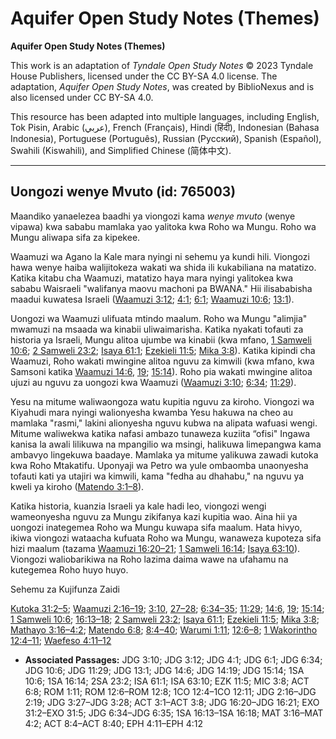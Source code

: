 # Aquifer Open Study Notes (Themes)

**Aquifer Open Study Notes (Themes)**

This work is an adaptation of *Tyndale Open Study Notes* © 2023 Tyndale House Publishers, licensed under the CC BY\-SA 4\.0 license. The adaptation, *Aquifer Open Study Notes*, was created by BiblioNexus and is also licensed under CC BY\-SA 4\.0\.

This resource has been adapted into multiple languages, including English, Tok Pisin, Arabic (عربي), French (Français), Hindi (हिंदी), Indonesian (Bahasa Indonesia), Portuguese (Português), Russian (Русский), Spanish (Español), Swahili (Kiswahili), and Simplified Chinese (简体中文).



--------------------------------

## Uongozi wenye Mvuto (id: 765003)

Maandiko yanaelezea baadhi ya viongozi kama *wenye mvuto* (wenye vipawa) kwa sababu mamlaka yao yalitoka kwa Roho wa Mungu. Roho wa Mungu aliwapa sifa za kipekee.

Waamuzi wa Agano la Kale mara nyingi ni sehemu ya kundi hili. Viongozi hawa wenye haiba walijitokeza wakati wa shida ili kukabiliana na matatizo. Katika kitabu cha Waamuzi, matatizo haya mara nyingi yalitokea kwa sababu Waisraeli "walifanya maovu machoni pa BWANA." Hii ilisababisha maadui kuwatesa Israeli ([Waamuzi 3:12](https://ref.ly/Judg3:12); [4:1](https://ref.ly/Judg4:1); [6:1](https://ref.ly/Judg6:1); [Waamuzi 10:6](https://ref.ly/Judg10:6); [13:1](https://ref.ly/Judg13:1)).

Uongozi wa Waamuzi ulifuata mtindo maalum. Roho wa Mungu "alimjia" mwamuzi na msaada wa kinabii uliwaimarisha. Katika nyakati tofauti za historia ya Israeli, Mungu alitoa ujumbe wa kinabii (kwa mfano, [1 Samweli 10:6](https://ref.ly/1Sam10:6); [2 Samweli 23:2](https://ref.ly/2Sam23:2); [Isaya 61:1](https://ref.ly/Isa61:1); [Ezekieli 11:5](https://ref.ly/Ezek11:5); [Mika 3:8](https://ref.ly/Mic3:8)). Katika kipindi cha Waamuzi, Roho wakati mwingine alitoa nguvu za kimwili (kwa mfano, kwa Samsoni katika [Waamuzi 14:6](https://ref.ly/Judg14:6), [19](https://ref.ly/Judg14:19); [15:14](https://ref.ly/Judg15:14)). Roho pia wakati mwingine alitoa ujuzi au nguvu za uongozi kwa Waamuzi ([Waamuzi 3:10](https://ref.ly/Judg3:10); [6:34](https://ref.ly/Judg6:34); [11:29](https://ref.ly/Judg11:29)).

Yesu na mitume waliwaongoza watu kupitia nguvu za kiroho. Viongozi wa Kiyahudi mara nyingi walionyesha kwamba Yesu hakuwa na cheo au mamlaka "rasmi," lakini alionyesha nguvu kubwa na alipata wafuasi wengi. Mitume waliwekwa katika nafasi ambazo tunaweza kuziita “ofisi" Ingawa kanisa la awali lilikuwa na mpangilio wa msingi, halikuwa limepangwa kama ambavyo lingekuwa baadaye. Mamlaka ya mitume yalikuwa zawadi kutoka kwa Roho Mtakatifu. Uponyaji wa Petro wa yule ombaomba unaonyesha tofauti kati ya utajiri wa kimwili, kama "fedha au dhahabu," na nguvu ya kweli ya kiroho ([Matendo 3:1–8](https://ref.ly/Acts3:1-Acts3:8)).

Katika historia, kuanzia Israeli ya kale hadi leo, viongozi wengi wameonyesha nguvu za Mungu zikifanya kazi kupitia wao. Aina hii ya uongozi inategemea Roho wa Mungu kuwapa sifa maalum. Hata hivyo, ikiwa viongozi wataacha kufuata Roho wa Mungu, wanaweza kupoteza sifa hizi maalum (tazama [Waamuzi 16:20–21](https://ref.ly/Judg16:20-Judg16:21); [1 Samweli 16:14](https://ref.ly/1Sam16:14); [Isaya 63:10](https://ref.ly/Isa63:10)). Viongozi waliobarikiwa na Roho lazima daima wawe na ufahamu na kutegemea Roho huyo huyo.

Sehemu za Kujifunza Zaidi

[Kutoka 31:2–5](https://ref.ly/Exod31:2-Exod31:5); [Waamuzi 2:16–19](https://ref.ly/Judg2:16-Judg2:19); [3:10](https://ref.ly/Judg3:10), [27–28](https://ref.ly/Judg3:27-Judg3:28); [6:34–35](https://ref.ly/Judg6:34-Judg6:35); [11:29](https://ref.ly/Judg11:29); [14:6](https://ref.ly/Judg14:6), [19](https://ref.ly/Judg14:19); [15:14](https://ref.ly/Judg15:14); [1 Samweli 10:6](https://ref.ly/1Sam10:6); [16:13–18](https://ref.ly/1Sam16:13-1Sam16:18); [2 Samweli 23:2](https://ref.ly/2Sam23:2); [Isaya 61:1](https://ref.ly/Isa61:1); [Ezekieli 11:5](https://ref.ly/Ezek11:5); [Mika 3:8](https://ref.ly/Mic3:8); [Mathayo 3:16–4:2](https://ref.ly/Matt3:16-Matt4:2); [Matendo 6:8](https://ref.ly/Acts6:8); [8:4–40](https://ref.ly/Acts8:4-Acts8:40); [Warumi 1:11](https://ref.ly/Rom1:11); [12:6–8](https://ref.ly/Rom12:6-Rom12:8); [1 Wakorintho 12:4–11](https://ref.ly/1Cor12:4-1Cor12:11); [Waefeso 4:11–12](https://ref.ly/Eph4:11-Eph4:12)

* **Associated Passages:** JDG 3:10; JDG 3:12; JDG 4:1; JDG 6:1; JDG 6:34; JDG 10:6; JDG 11:29; JDG 13:1; JDG 14:6; JDG 14:19; JDG 15:14; 1SA 10:6; 1SA 16:14; 2SA 23:2; ISA 61:1; ISA 63:10; EZK 11:5; MIC 3:8; ACT 6:8; ROM 1:11; ROM 12:6–ROM 12:8; 1CO 12:4–1CO 12:11; JDG 2:16–JDG 2:19; JDG 3:27–JDG 3:28; ACT 3:1–ACT 3:8; JDG 16:20–JDG 16:21; EXO 31:2–EXO 31:5; JDG 6:34–JDG 6:35; 1SA 16:13–1SA 16:18; MAT 3:16–MAT 4:2; ACT 8:4–ACT 8:40; EPH 4:11–EPH 4:12

